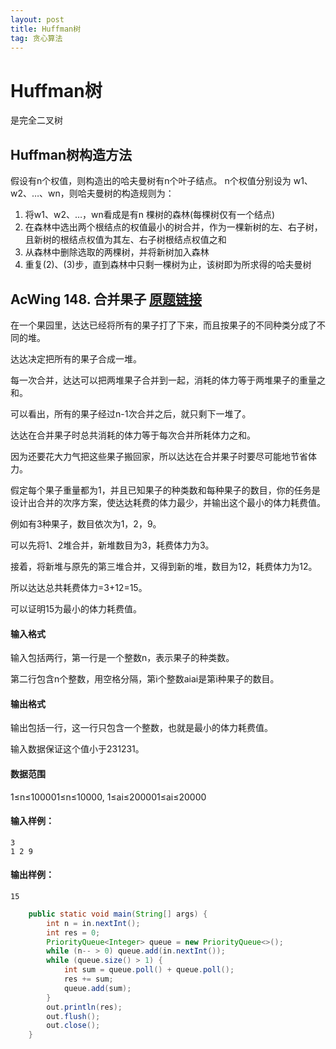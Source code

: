 ```yaml
---
layout: post
title: Huffman树
tag: 贪心算法
---
```


# Huffman树

是完全二叉树

## Huffman树构造方法

假设有n个权值，则构造出的哈夫曼树有n个叶子结点。 n个权值分别设为 w1、w2、…、wn，则哈夫曼树的构造规则为：

1. 将w1、w2、…，wn看成是有n 棵树的森林(每棵树仅有一个结点)
2. 在森林中选出两个根结点的权值最小的树合并，作为一棵新树的左、右子树，且新树的根结点权值为其左、右子树根结点权值之和
3. 从森林中删除选取的两棵树，并将新树加入森林
4. 重复(2)、(3)步，直到森林中只剩一棵树为止，该树即为所求得的哈夫曼树

## AcWing 148. 合并果子   [原题链接](https://www.acwing.com/problem/content/150/)

在一个果园里，达达已经将所有的果子打了下来，而且按果子的不同种类分成了不同的堆。

达达决定把所有的果子合成一堆。

每一次合并，达达可以把两堆果子合并到一起，消耗的体力等于两堆果子的重量之和。

可以看出，所有的果子经过n-1次合并之后，就只剩下一堆了。

达达在合并果子时总共消耗的体力等于每次合并所耗体力之和。

因为还要花大力气把这些果子搬回家，所以达达在合并果子时要尽可能地节省体力。

假定每个果子重量都为1，并且已知果子的种类数和每种果子的数目，你的任务是设计出合并的次序方案，使达达耗费的体力最少，并输出这个最小的体力耗费值。

例如有3种果子，数目依次为1，2，9。

可以先将1、2堆合并，新堆数目为3，耗费体力为3。

接着，将新堆与原先的第三堆合并，又得到新的堆，数目为12，耗费体力为12。

所以达达总共耗费体力=3+12=15。

可以证明15为最小的体力耗费值。

#### 输入格式

输入包括两行，第一行是一个整数n，表示果子的种类数。

第二行包含n个整数，用空格分隔，第i个整数aiai是第i种果子的数目。

#### 输出格式

输出包括一行，这一行只包含一个整数，也就是最小的体力耗费值。

输入数据保证这个值小于231231。

#### 数据范围

1≤n≤100001≤n≤10000,
1≤ai≤200001≤ai≤20000

#### 输入样例：

```
3 
1 2 9 
```

#### 输出样例：

```
15
```

```java
    public static void main(String[] args) {
        int n = in.nextInt();
        int res = 0;
        PriorityQueue<Integer> queue = new PriorityQueue<>();
        while (n-- > 0) queue.add(in.nextInt());
        while (queue.size() > 1) {
            int sum = queue.poll() + queue.poll();
            res += sum;
            queue.add(sum);
        }
        out.println(res);
        out.flush();
        out.close();
    }
```

